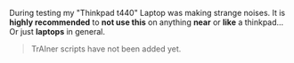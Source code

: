 During testing my "Thinkpad t440" Laptop was making strange noises. It is **highly recommended** to **not use this** on anything **near** or **like** a thinkpad... Or just **laptops** in general.
> TrAIner scripts have not been added yet.
